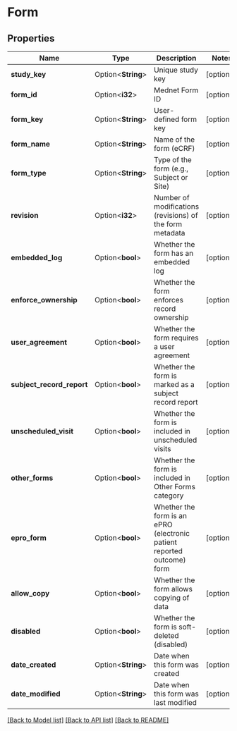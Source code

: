 # Form

## Properties

Name | Type | Description | Notes
------------ | ------------- | ------------- | -------------
**study_key** | Option<**String**> | Unique study key | [optional]
**form_id** | Option<**i32**> | Mednet Form ID | [optional]
**form_key** | Option<**String**> | User-defined form key | [optional]
**form_name** | Option<**String**> | Name of the form (eCRF) | [optional]
**form_type** | Option<**String**> | Type of the form (e.g., Subject or Site) | [optional]
**revision** | Option<**i32**> | Number of modifications (revisions) of the form metadata | [optional]
**embedded_log** | Option<**bool**> | Whether the form has an embedded log | [optional]
**enforce_ownership** | Option<**bool**> | Whether the form enforces record ownership | [optional]
**user_agreement** | Option<**bool**> | Whether the form requires a user agreement | [optional]
**subject_record_report** | Option<**bool**> | Whether the form is marked as a subject record report | [optional]
**unscheduled_visit** | Option<**bool**> | Whether the form is included in unscheduled visits | [optional]
**other_forms** | Option<**bool**> | Whether the form is included in Other Forms category | [optional]
**epro_form** | Option<**bool**> | Whether the form is an ePRO (electronic patient reported outcome) form | [optional]
**allow_copy** | Option<**bool**> | Whether the form allows copying of data | [optional]
**disabled** | Option<**bool**> | Whether the form is soft-deleted (disabled) | [optional]
**date_created** | Option<**String**> | Date when this form was created | [optional]
**date_modified** | Option<**String**> | Date when this form was last modified | [optional]

[[Back to Model list]](../README.md#documentation-for-models) [[Back to API list]](../README.md#documentation-for-api-endpoints) [[Back to README]](../README.md)


